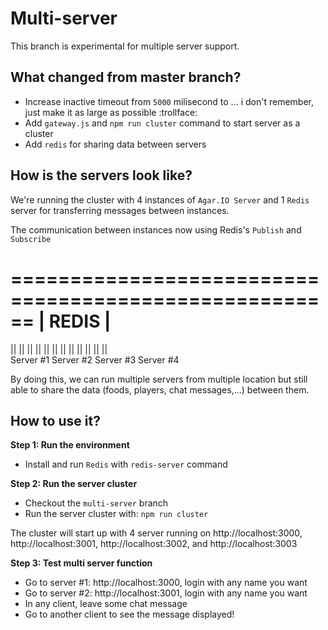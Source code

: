 Multi-server
===========

This branch is experimental for multiple server support.

## What changed from master branch?
- Increase inactive timeout from `5000` milisecond to ... i don't remember, just make it as large as possible :trollface: 
- Add `gateway.js` and `npm run cluster` command to start server as a cluster
- Add `redis` for sharing data between servers

## How is the servers look like?

We're running the cluster with 4 instances of `Agar.IO Server` and 1 `Redis` server for transferring messages between instances.

The communication between instances now using Redis's `Publish` and `Subscribe`

======================================================
|                       REDIS                        |
======================================================
||                ||                ||              ||
||                ||                ||              ||
||                ||                ||              ||     
Server #1       Server #2        Server #3       Server #4

By doing this, we can run multiple servers from multiple location but still able to share the data (foods, players, chat messages,...) between them.

## How to use it?

**Step 1: Run the environment**
- Install and run `Redis` with `redis-server` command

**Step 2: Run the server cluster**
- Checkout the `multi-server` branch
- Run the server cluster with: `npm run cluster`

The cluster will start up with 4 server running on http://localhost:3000, http://localhost:3001, http://localhost:3002, and http://localhost:3003

**Step 3: Test multi server function**
- Go to server #1: http://localhost:3000, login with any name you want
- Go to server #2: http://localhost:3001, login with any name you want
- In any client, leave some chat message
- Go to another client to see the message displayed!
